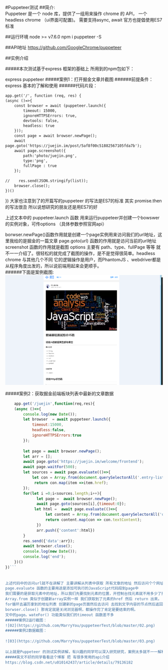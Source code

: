 #Puppeteer测试
##简介:   
Puppeteer 是一个 node 库，提供了一组用来操作 chrome 的 API， 一个 headless chrome （ui界面可配置)。 需要支持async, await 官方也提倡使用ES7标准

##运行环境
node >= v7.6.0 npm i puppeteer -S

##API地址 
https://github.com/GoogleChrome/puppeteer

##实例介绍

#####本次测试基于express 框架的基础上 所用到的npm包如下：

express
puppeteer
#####案例1：打开掘金文章并截图 ######前提条件：express 基本的了解和使用
######代码片段：

    app.get('/', function (req, res) {
    (async ()=>{
        const browser = await (puppeteer.launch({
            timeout: 15000,
            ignoreHTTPSErrors: true,
            devtools: false,
            headless: true
        }));
        const page = await browser.newPage();
        await page.goto('https://juejin.im/post/5af8f00c51882567105fda7b');
        await page.screenshot({
            path:'photo/juejin.png',
            type:'png',
            fullPage : true
        });

    //    res.send(JSON.stringify(list));
        browser.close();
    })()
})
大家也注意到了的开篇写的puppeteer 的写法是ES7的标准 其实 promise.then的写法很丑 所以说想研究的朋友还是用ES7的好  

上述文本中的 puppeteer.launch 函数 用来运行puppeteer并创建一个bowswer的实例对象，可传options （具体参数参照官网api）    

borwser.newPage()函数作用就是创建一个page实例用来访问我们的url地址，这里我给的是掘金的一篇文章 page.goto(url) 函数的作用就是访问当前的url地址  
screenshot 函数的作用就是截图 options 主要有 path、type、fullPage 等等 就不一一介绍了。很轻松的就完成了截图的操作，是不是觉得很简单。headless chrome 与其他几个不同 它的逻辑操作是用户，而PhantomJS 、webdriver都是从程序角度出发的，所以说前端用起来会更顺手。   
######下面是案例截图:
![01](https://github.com/MarryYou/puppeteerTest/blob/master/01.png)

#####案例2：获取掘金前端板块列表中最新的文章数据

``` JavaScript
    app.get('/juejin',function(req,res){
    (async ()=>{
        console.log(new Date());
        let browser  = await puppeteer.launch({
            timeout:15000,
            headless:false,
            ignoreHTTPSErrors:true
        });
    
        let page = await browser.newPage();
        let arr = [];
        await page.goto('https://juejin.im/welcome/frontend');
        await page.waitFor(500);
        let sources = await page.evaluate(()=>{
            let con = Array.from(document.querySelectorAll('.entry-list > li a.title'));
             return con.map(item =>item.href);
        });
        for(let i =0;i<sources.length;i++){
              let page =  await browser.newPage();
              await page.goto(sources[i],{timeout:0});
             let html =  await page.evaluate(()=>{
                  let content = Array.from(document.querySelectorAll('div.article-area'));
                  return content.map(con => con.textContent);
              })             
              arr.push({'content':html})
        }
        res.send({'data':arr});
        await browser.close();
        console.log(new Date());
        console.log('end');        
    })()
})```  
  
  
上述代码中的访问url就不在讲解了 主要讲解从列表中获取 所有文章的地址 然后访问个个网址提取文章的内容。  
page.evaluate 函数的主要用途是添加可执行的JavaScript代码段到page中
我们需要的是获取元素中的地址，所以我们先要找到元素的位置，开控制台找元素就不用多少了把，page.evaluate 函数中 documentSelectorAll 就是来找携带地址的a 元素    
Array.from 类似于创建新array实例一样 我们获取到了元素的href 然后 return 出来。  
for循环去遍历拿到的地址列表 创建新的page页面然后去访问 去找到文字内容的节点然后返回出来 在这里我定义了一个数据 用来接收每个页面文章的内容，for循环完成后 通过res.send函数 返回给前端页面，这样就可以在前端看到我获取到的数据了。  
borwser.close() 那肯定就是关闭浏览器啊，都操作完了肯定是要结束的啊。  
文中的page。wateFor() 功能类似我们的timeout 函数差不多     
######案例2运行截图：
![02](https://github.com/MarryYou/puppeteerTest/blob/master/02.png)    
######案例2数据截图：

![03](https://github.com/MarryYou/puppeteerTest/blob/master/03.png)    

以上就是Puppeteer 的测试实例讲解，有兴趣的同学可以深入研究研究，案例太多就不一一解释了。
#####英文不好的同学看看这个博客 把 有很多常用的api介绍
https://blog.csdn.net/u010142437/article/details/79136182
